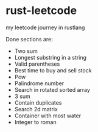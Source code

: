 # rust-leetcode
my leetcode journey in rustlang

Done sections are:
- Two sum
- Longest substring in a string
- Valid parentheses
- Best time to buy and sell stock
- Pow
- Palindrome number
- Search in rotated sorted array
- 3 sum
- Contain duplicates
- Search 2d matrix
- Container with most water
- Integer to roman
